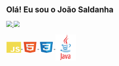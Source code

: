 ## Olá! Eu sou o João Saldanha
 <div style="display: inline_block">
  <a href="https://github.com/JoaoSald">
  <img height="180em" src="https://github-readme-stats.vercel.app/api?username=JoaoSald&show_icons=true&theme=dracula&include_all_commits=true&count_private=true"/>
  <img height="180em" src="https://github-readme-stats.vercel.app/api/top-langs/?username=JoaoSald&layout=compact&langs_count=7&theme=dracula"/>
</div>
  <div style="display: inline_block"><br>
  <img align="center" alt="JoaoSald-Js" height="30" width="40" src="https://raw.githubusercontent.com/devicons/devicon/master/icons/javascript/javascript-plain.svg">
  <img align="center" alt="JoaoSald-HTML" height="30" width="40" src="https://raw.githubusercontent.com/devicons/devicon/master/icons/html5/html5-original.svg">
  <img align="center" alt="JoaoSald-CSS" height="30" width="40" src="https://raw.githubusercontent.com/devicons/devicon/master/icons/css3/css3-original.svg">
  <img align="center" alt="JoaoSald-Java" height="70" width="55" src="https://raw.githubusercontent.com/devicons/devicon/master/icons/java/java-original-wordmark.svg">
  
</div>
  
  ##
